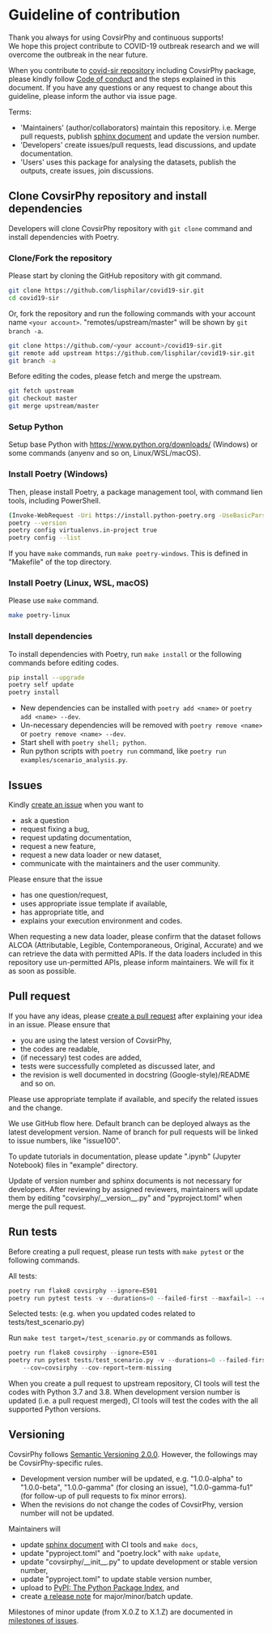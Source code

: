 # Guideline of contribution

Thank you always for using CovsirPhy and continuous supports!  
We hope this project contribute to COVID-19 outbreak research and we will overcome the outbreak in the near future.

When you contribute to [covid-sir repository](https://github.com/lisphilar/covid19-sir) including CovsirPhy package, please kindly follow [Code of conduct](https://lisphilar.github.io/covid19-sir/CODE_OF_CONDUCT.html) and the steps explained in this document. If you have any questions or any request to change about this guideline, please inform the author via issue page.

Terms:

- 'Maintainers' (author/collaborators) maintain this repository. i.e. Merge pull requests, publish [sphinx document](https://lisphilar.github.io/covid19-sir/) and update the version number.
- 'Developers' create issues/pull requests, lead discussions, and update documentation.
- 'Users' uses this package for analysing the datasets, publish the outputs, create issues, join discussions.

## Clone CovsirPhy repository and install dependencies

Developers will clone CovsirPhy repository with `git clone` command and install dependencies with Poetry.

### Clone/Fork the repository

Please start by cloning the GitHub repository with git command.

```Bash
git clone https://github.com/lisphilar/covid19-sir.git
cd covid19-sir
```

Or, fork the repository and run the following commands with your account name `<your account>`. "remotes/upstream/master" will be shown by `git branch -a`.

```Bash
git clone https://github.com/<your account>/covid19-sir.git
git remote add upstream https://github.com/lisphilar/covid19-sir.git
git branch -a
```

Before editing the codes, please fetch and merge the upstream.

```Bash
git fetch upstream
git checkout master
git merge upstream/master
```

### Setup Python

Setup base Python with <https://www.python.org/downloads/> (Windows) or some commands (anyenv and so on, Linux/WSL/macOS).

### Install Poetry (Windows)

Then, please install Poetry, a package management tool, with command lien tools, including PowerShell.

```Bash
(Invoke-WebRequest -Uri https://install.python-poetry.org -UseBasicParsing).Content | py -
poetry --version
poetry config virtualenvs.in-project true
poetry config --list
```

If you have `make` commands, run `make poetry-windows`. This is defined in "Makefile" of the top directory.

### Install Poetry (Linux, WSL, macOS)

Please use `make` command.

```Bash
make poetry-linux
```

### Install dependencies

To install dependencies with Poetry, run `make install` or the following commands before editing codes.

```Bash
pip install --upgrade 
poetry self update
poetry install
```

- New dependencies can be installed with `poetry add <name>` or `poetry add <name> --dev`.
- Un-necessary dependencies will be removed with `poetry remove <name>` or `poetry remove <name> --dev`.
- Start shell with `poetry shell; python`.
- Run python scripts with `poetry run` command, like `poetry run examples/scenario_analysis.py`.

## Issues

Kindly [create an issue](https://github.com/lisphilar/covid19-sir/issues) when you want to

- ask a question
- request fixing a bug,
- request updating documentation,
- request a new feature,
- request a new data loader or new dataset,
- communicate with the maintainers and the user community.

Please ensure that the issue

- has one question/request,
- uses appropriate issue template if available,
- has appropriate title, and
- explains your execution environment and codes.

When requesting a new data loader, please confirm that the dataset follows ALCOA (Attributable, Legible, Contemporaneous, Original, Accurate) and we can retrieve the data with permitted APIs. If the data loaders included in this repository use un-permitted APIs, please inform maintainers. We will fix it as soon as possible.

## Pull request

If you have any ideas, please [create a pull request](https://github.com/lisphilar/covid19-sir/pulls) after explaining your idea in an issue.
Please ensure that

- you are using the latest version of CovsirPhy,
- the codes are readable,
- (if necessary) test codes are added,
- tests were successfully completed as discussed later, and
- the revision is well documented in docstring (Google-style)/README and so on.

Please use appropriate template if available, and specify the related issues and the change.

We use GitHub flow here. Default branch can be deployed always as the latest development version. Name of branch for pull requests will be linked to issue numbers, like "issue100".

To update tutorials in documentation, please update ".ipynb" (Jupyter Notebook) files in "example" directory.

Update of version number and sphinx documents is not necessary for developers. After reviewing by assigned reviewers, maintainers will update them by editing "covsirphy/\_\_version\_\_.py" and "pyproject.toml" when merge the pull request.

## Run tests

Before creating a pull request, please run tests with `make pytest` or the following commands.

All tests:

```Python
poetry run flake8 covsirphy --ignore=E501
poetry run pytest tests -v --durations=0 --failed-first --maxfail=1 --cov=covsirphy --cov-report=term-missing
```

Selected tests:
(e.g. when you updated codes related to tests/test_scenario.py)

Run `make test target=/test_scenario.py` or commands as follows.

```Python
poetry run flake8 covsirphy --ignore=E501
poetry run pytest tests/test_scenario.py -v --durations=0 --failed-first --maxfail=1 \
    --cov=covsirphy --cov-report=term-missing
```

When you create a pull request to upstream repository, CI tools will test the codes with Python 3.7 and 3.8. When development version number is updated (i.e. a pull request merged), CI tools will test the codes with the all supported Python versions.

## Versioning

CovsirPhy follows [Semantic Versioning 2.0.0](https://semver.org/). However, the followings may be CovsirPhy-specific rules.

- Development version number will be updated, e.g. "1.0.0-alpha" to "1.0.0-beta", "1.0.0-gamma" (for closing an issue), "1.0.0-gamma-fu1" (for follow-up of pull requests to fix minor errors).
- When the revisions do not change the codes of CovsirPhy, version number will not be updated.

Maintainers will

- update [sphinx document](https://lisphilar.github.io/covid19-sir/) with CI tools and `make docs`,
- update "pyproject.toml" and "poetry.lock" with `make update`,
- update "covsirphy/\_\_init\_\_.py" to update development or stable version number,
- update "pyproject.toml" to update stable version number,
- upload to [PyPI: The Python Package Index](https://pypi.org/), and
- create [a release note](https://github.com/lisphilar/covid19-sir/releases) for major/minor/batch update.

Milestones of minor update (from X.0.Z to X.1.Z) are documented in [milestones of issues](https://github.com/lisphilar/covid19-sir/milestones).
